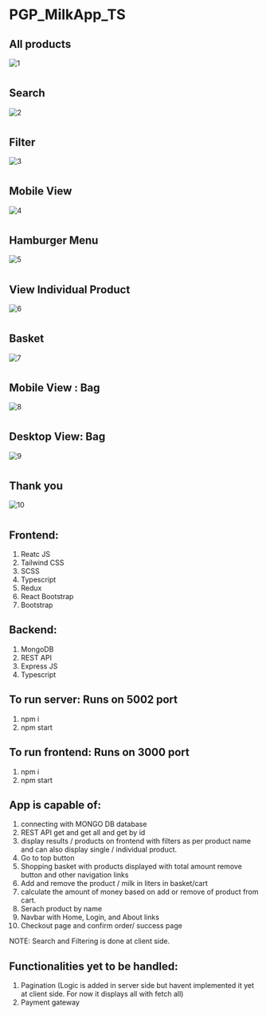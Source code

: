 # PGP_MilkApp_TS

## All products
![1](https://user-images.githubusercontent.com/108927164/215062012-71a92ddc-4d5e-4f44-947e-87f85eda3c95.jpg)
#

## Search
![2](https://user-images.githubusercontent.com/108927164/215062046-1a4fd63c-81ca-4a49-8b26-b411cd7b15fa.jpg)
#

## Filter
![3](https://user-images.githubusercontent.com/108927164/215062086-0c36b31b-d7ea-41c2-b530-dc3545628b5d.jpg)
#

## Mobile View
![4](https://user-images.githubusercontent.com/108927164/215062130-ae9b9b7e-f88b-4adb-847b-5b3082ea9be4.jpg)
#

## Hamburger Menu
![5](https://user-images.githubusercontent.com/108927164/215062163-58e294c5-32e3-4981-a8c8-1bee06e889c1.jpg)
#

## View Individual Product
![6](https://user-images.githubusercontent.com/108927164/215062188-82ce5fb8-3d7e-422e-b16d-77896776185d.jpg)
#

## Basket
![7](https://user-images.githubusercontent.com/108927164/215062214-2e7ca19c-e062-4c87-a0b4-ab27b3c9fb3a.jpg)
#

## Mobile View : Bag
![8](https://user-images.githubusercontent.com/108927164/215062233-a6fbb264-a089-42d8-b252-411bffd2c5c7.jpg)
#

## Desktop View: Bag
![9](https://user-images.githubusercontent.com/108927164/215062286-227ccf7b-cb8e-4ede-94bf-7682fb0f6529.jpg)
#

## Thank you
![10](https://user-images.githubusercontent.com/108927164/215062311-fa2b63bb-09f6-4cf1-8230-304763ffe7e7.jpg)

#

## Frontend:
1. Reatc JS
2. Tailwind CSS
3. SCSS
4. Typescript
5. Redux
6. React Bootstrap
7. Bootstrap

## Backend:
1. MongoDB
2. REST API
3. Express JS
4. Typescript

## To run server: Runs on 5002 port
1. npm i
2. npm start

## To run frontend: Runs on 3000 port
1. npm i 
2. npm start

## App is capable of:
1. connecting with MONGO DB database
2. REST API get and get all and get by id
3. display results / products on frontend with filters as per product name and can also display single / individual product.
4. Go to top button
5. Shopping basket with products displayed with total amount remove button and other navigation links
6. Add and remove the product / milk in liters in basket/cart
7. calculate the amount of money based on add or remove of product from cart.
8. Serach product by name
9. Navbar with Home, Login, and About links
10. Checkout page and confirm order/ success page

NOTE: Search and Filtering is done at client side.

## Functionalities yet to be handled:
1. Pagination (Logic is added in server side but havent implemented it yet at client side. For now it displays all with fetch all) 
2. Payment gateway





